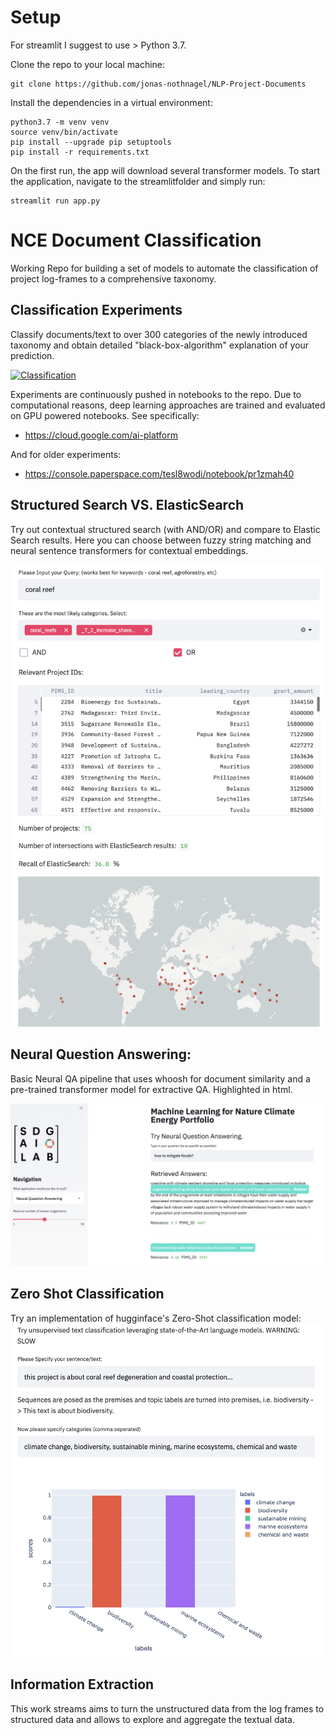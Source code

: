 # Setup

For streamlit I suggest to use > Python 3.7.

Clone the repo to your local machine:
```
git clone https://github.com/jonas-nothnagel/NLP-Project-Documents
```

Install the dependencies in a virtual environment:
```
python3.7 -m venv venv
source venv/bin/activate
pip install --upgrade pip setuptools
pip install -r requirements.txt
```

On the first run, the app will download several transformer models. To start the application, navigate to the streamlitfolder and simply run:
```
streamlit run app.py
```

# NCE Document Classification
Working Repo for building a set of models to automate the classification of project log-frames to a comprehensive taxonomy.

## Classification Experiments
Classify documents/text to over 300 categories of the newly introduced taxonomy and obtain detailed "black-box-algorithm" explanation of your prediction.

[![Classification](https://github.com/SDG-AI-Lab/NCE_Document_Classification/blob/master/img/classification.JPG)](#features)

Experiments are continuously pushed in notebooks to the repo.
Due to computational reasons, deep learning approaches are trained and evaluated on GPU powered notebooks. See specifically: 
* https://cloud.google.com/ai-platform

And for older experiments:
* https://console.paperspace.com/tesl8wodi/notebook/pr1zmah40

## Structured Search VS. ElasticSearch
Try out contextual structured search (with AND/OR) and compare to Elastic Search results. Here you can choose between fuzzy string matching and neural sentence transformers for contextual embeddings.

[![Whoosh](https://github.com/jonas-nothnagel/NLP-Project-Documents/blob/main/img/whoosh.png)](#features)

## Neural Question Answering:
Basic Neural QA pipeline that uses whoosh for document similarity and a pre-trained transformer model for extractive QA. Highlighted in html. 

[![QA](https://github.com/jonas-nothnagel/NLP-Project-Documents/blob/main/img/neural_qa.png)](#features)

## Zero Shot Classification
Try an implementation of hugginface's Zero-Shot classification model:
[![zero_shot](https://github.com/jonas-nothnagel/NLP-Project-Documents/blob/main/img/zero_shot.png)](#features)


## Information Extraction 

This work streams aims to turn the unstructured data from the log frames to structured data and allows to explore and aggregate the textual data.
